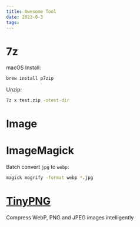 ```yaml
---
title: Awesome Tool
date: 2023-6-3
tags:
---
```


# 7z

macOS Install:

```bash
brew install p7zip
```

Unzip:

```bash
7z x test.zip -otest-dir
```

# Image

# ImageMagick

Batch convert `jpg` to `webp`:

```bash
magick mogrify -format webp *.jpg
```

# [TinyPNG](https://tinypng.com/)

Compress WebP, PNG and JPEG images intelligently

